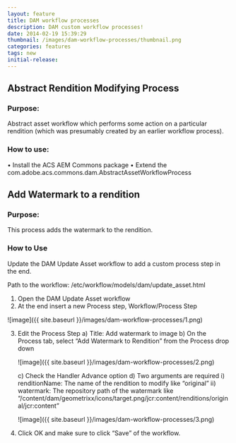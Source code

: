 ```yaml
---
layout: feature
title: DAM workflow processes
description: DAM custom workflow processes!
date: 2014-02-19 15:39:29
thumbnail: /images/dam-workflow-processes/thumbnail.png
categories: features
tags: new
initial-release: 
---
```




## Abstract Rendition Modifying Process 

### Purpose:
Abstract asset workflow which performs some action on a particular rendition (which was presumably created by an earlier workflow process).

### How to use:
•	Install the ACS AEM Commons package
•	Extend the com.adobe.acs.commons.dam.AbstractAssetWorkflowProcess


## Add Watermark to a rendition 

### Purpose:
This process adds the watermark to the rendition.

### How to Use
Update the DAM Update Asset workflow to add a custom process step in the end.

Path to the workflow: /etc/workflow/models/dam/update_asset.html

1.	Open the DAM Update Asset workflow
2.	At the end insert a new Process step, Workflow/Process Step

![image]({{ site.baseurl }}/images/dam-workflow-processes/1.png)

3.	Edit the Process Step
	a)	Title: Add watermark to image
	b)	On the Process tab, select “Add Watermark to Rendition” from the Process drop down
	
	![image]({{ site.baseurl }}/images/dam-workflow-processes/2.png)

	c)	Check the Handler Advance option
	d)	Two arguments are required 
		i)	renditionName: The name of the rendition to modify like “original”
		ii)	watermark: The repository path of the watermark like “/content/dam/geometrixx/icons/target.png/jcr:content/renditions/original/jcr:content”
		
	![image]({{ site.baseurl }}/images/dam-workflow-processes/3.png)		
		
4. Click OK and make sure to click “Save” of the workflow.
		
